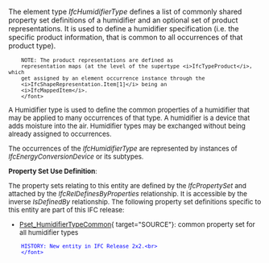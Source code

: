 ﻿The element type _IfcHumidifierType_ defines a list of commonly shared property set definitions of a humidifier and an optional set of product representations. It is used to define a humidifier specification (i.e. the specific product information, that is common to all occurrences of that product type).

> <font size="-1">
		NOTE: The product representations are defined as
		representation maps (at the level of the supertype <i>IfcTypeProduct</i>, which
		get assigned by an element occurrence instance through the
		<i>IfcShapeRepresentation.Item[1]</i> being an
		<i>IfcMappedItem</i>.
    	</font>

A Humidifier type is used to define the common properties of a humidifier that may be applied to many occurrences of that type. A humidifier is a device that adds moisture into the air. Humidifier types may be exchanged without being already assigned to occurrences.

The occurrences of the _IfcHumidifierType_ are represented by instances of _IfcEnergyConversionDevice_ or its subtypes.

****Property Set Use Definition****:

The property sets relating to this entity are defined by the _IfcPropertySet_ and attached by the _IfcRelDefinesByProperties_ relationship. It is accessible by the inverse _IsDefinedBy_ relationship. The following property set definitions specific to this entity are part of this IFC release:

* [Pset_HumidifierTypeCommon](../../psd/IfcHvacDomain/Pset_HumidifierTypeCommon.xml){ target="SOURCE"}: common property set for all humidifier types 

> <font color="#0000ff" size="-1">
    	HISTORY: New entity in IFC Release 2x2.<br>
    	</font>
